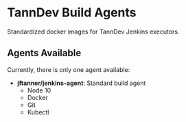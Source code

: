 # TannDev Build Agents
Standardized docker images for TannDev Jenkins executors.

## Agents Available
Currently, there is only one agent available:

- **jftanner/jenkins-agent**: Standard build agent
    - Node 10
    - Docker
    - Git
    - Kubectl
